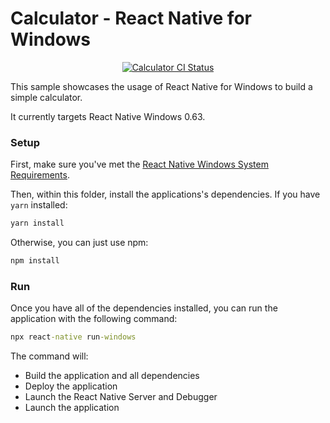 # Calculator - React Native for Windows

<p align="center">
  <a href="https://github.com/microsoft/react-native-windows-samples/actions?query=workflow%3A%22Calculator+CI%22">
    <img src="https://github.com/microsoft/react-native-windows-samples/workflows/Calculator%20CI/badge.svg" alt="Calculator CI Status" />
  </a>
</p>

This sample showcases the usage of React Native for Windows to build a simple calculator.	

It currently targets React Native Windows 0.63.	

### Setup	
First, make sure you've met the [React Native Windows System Requirements](https://microsoft.github.io/react-native-windows/docs/rnw-dependencies).	

Then, within this folder, install the applications's dependencies. If you have `yarn` installed:	

```cmd	
yarn install	
```	

Otherwise, you can just use npm:	

```cmd	
npm install	
```	

### Run	
Once you have all of the dependencies installed, you can run the application with the following command:	

```cmd	
npx react-native run-windows	
```	

The command will:	
* Build the application and all dependencies	
* Deploy the application	
* Launch the React Native Server and Debugger	
* Launch the application
